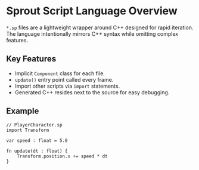 # Sprout Script Language Overview

`*.sp` files are a lightweight wrapper around C++ designed for rapid iteration.
The language intentionally mirrors C++ syntax while omitting complex features.

## Key Features
- Implicit `Component` class for each file.
- `update()` entry point called every frame.
- Import other scripts via `import` statements.
- Generated C++ resides next to the source for easy debugging.

## Example
```sp
// PlayerCharacter.sp
import Transform

var speed : float = 5.0

fn update(dt : float) {
    Transform.position.x += speed * dt
}
```
